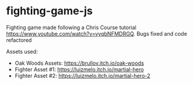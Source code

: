 # fighting-game-js
Fighting game made following a Chris Course tutorial https://www.youtube.com/watch?v=vyqbNFMDRGQ.  Bugs fixed and code refactored

Assets used:

* Oak Woods Assets: https://brullov.itch.io/oak-woods
* Fighter Asset #1: https://luizmelo.itch.io/martial-hero
* Fighter Asset #2: https://luizmelo.itch.io/martial-hero-2
